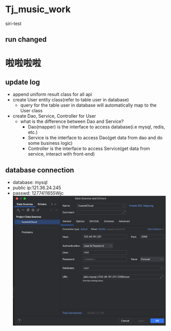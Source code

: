 # Tj_music_work
siri-test
## run changed

# 啦啦啦啦

## update log
- append uniform result class for all api
- create User entity class(refer to table user in database)
  - query for the table user in database will automatically map to the User class
- create Dao, Service, Controller for User
    - what is the difference between Dao and Service?
        - Dao(mapper) is the interface to access database(i.e mysql, redis, etc.)
        - Service is the interface to access Dao(get data from dao and do some business logic)
        - Controller is the interface to access Service(get data from service, interact with front-end)
## database connection
- database: mysql
- public ip:121.36.24.245
- passwd: 1277411655Wjc
![img.png](img.png)

